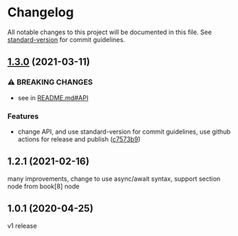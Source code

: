 # Changelog

All notable changes to this project will be documented in this file. See [standard-version](https://github.com/conventional-changelog/standard-version) for commit guidelines.

## [1.3.0](https://github.com/wistn/sited_test/compare/v1.2.1...v1.3.0) (2021-03-11)


### ⚠ BREAKING CHANGES

* see in [README.md#API](https://github.com/wistn/sited_test/blob/main/README.md#API)

### Features

* change API, and use standard-version for commit guidelines, use github actions for release and publish ([c7573b9](https://github.com/wistn/sited_test/commit/c7573b937b428d49bc237eaa5a33847ab3270ca9))

## 1.2.1 (2021-02-16)

many improvements, change to use async/await syntax, support section node from book[8] node

## 1.0.1 (2020-04-25)

v1 release
